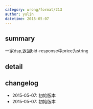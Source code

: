 ```yaml
---
category: wrong/format/213
author: yulin 
datetime: 2015-05-07
---
```


## summary

一家dsp,返回bid-response中price为string

## detail


## changelog

- 2015-05-07: 初始版本
- 2015-05-07: 初始版本